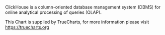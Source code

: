 ClickHouse is a column-oriented database management system (DBMS) for online analytical processing of queries (OLAP).

This Chart is supplied by TrueCharts, for more information please visit https://truecharts.org

